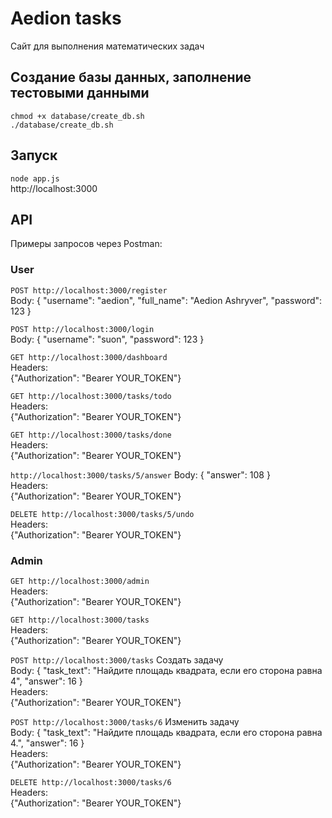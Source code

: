 # Aedion tasks

Сайт для выполнения математических задач

## Создание базы данных, заполнение тестовыми данными

`chmod +x database/create_db.sh` \
`./database/create_db.sh`

## Запуск

`node app.js` \
http://localhost:3000

## API

Примеры запросов через Postman:

### User

`POST http://localhost:3000/register` \
Body:
{
    "username": "aedion",
    "full_name": "Aedion Ashryver",
    "password": 123
}

`POST http://localhost:3000/login` \
Body:
{
    "username": "suon",
    "password": 123
}

`GET http://localhost:3000/dashboard` \
Headers: \
{"Authorization": "Bearer YOUR_TOKEN"}

`GET http://localhost:3000/tasks/todo` \
Headers: \
{"Authorization": "Bearer YOUR_TOKEN"}

`GET http://localhost:3000/tasks/done` \
Headers: \
{"Authorization": "Bearer YOUR_TOKEN"}

`http://localhost:3000/tasks/5/answer`
Body:
{
    "answer": 108
} \
Headers: \
{"Authorization": "Bearer YOUR_TOKEN"}

`DELETE http://localhost:3000/tasks/5/undo` \
Headers: \
{"Authorization": "Bearer YOUR_TOKEN"}


### Admin

`GET http://localhost:3000/admin` \
Headers: \
{"Authorization": "Bearer YOUR_TOKEN"}

`GET http://localhost:3000/tasks` \
Headers: \
{"Authorization": "Bearer YOUR_TOKEN"}

`POST http://localhost:3000/tasks`
Создать задачу \
Body:
{
    "task_text": "Найдите площадь квадрата, если его сторона равна 4",
    "answer": 16
} \
Headers: \
{"Authorization": "Bearer YOUR_TOKEN"}

`POST http://localhost:3000/tasks/6`
Изменить задачу \
Body:
{
    "task_text": "Найдите площадь квадрата, если его сторона равна 4.",
    "answer": 16
} \
Headers: \
{"Authorization": "Bearer YOUR_TOKEN"}

`DELETE http://localhost:3000/tasks/6` \
Headers: \
{"Authorization": "Bearer YOUR_TOKEN"}
